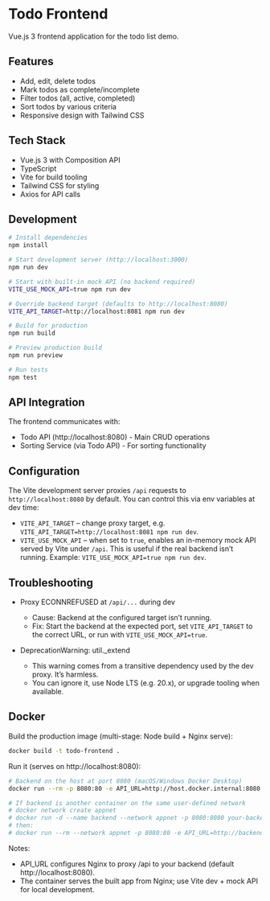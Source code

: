 # Todo Frontend

Vue.js 3 frontend application for the todo list demo.

## Features

- Add, edit, delete todos
- Mark todos as complete/incomplete
- Filter todos (all, active, completed)
- Sort todos by various criteria
- Responsive design with Tailwind CSS

## Tech Stack

- Vue.js 3 with Composition API
- TypeScript
- Vite for build tooling
- Tailwind CSS for styling
- Axios for API calls

## Development

```bash
# Install dependencies
npm install

# Start development server (http://localhost:3000)
npm run dev

# Start with built-in mock API (no backend required)
VITE_USE_MOCK_API=true npm run dev

# Override backend target (defaults to http://localhost:8080)
VITE_API_TARGET=http://localhost:8081 npm run dev

# Build for production
npm run build

# Preview production build
npm run preview

# Run tests
npm test
```

## API Integration

The frontend communicates with:
- Todo API (http://localhost:8080) - Main CRUD operations
- Sorting Service (via Todo API) - For sorting functionality

## Configuration

The Vite development server proxies `/api` requests to `http://localhost:8080` by default.
You can control this via env variables at dev time:

- `VITE_API_TARGET` – change proxy target, e.g. `VITE_API_TARGET=http://localhost:8081 npm run dev`.
- `VITE_USE_MOCK_API` – when set to `true`, enables an in-memory mock API served by Vite under `/api`.
  This is useful if the real backend isn’t running. Example: `VITE_USE_MOCK_API=true npm run dev`.

## Troubleshooting

- Proxy ECONNREFUSED at `/api/...` during dev
  - Cause: Backend at the configured target isn’t running.
  - Fix: Start the backend at the expected port, set `VITE_API_TARGET` to the correct URL, or run with `VITE_USE_MOCK_API=true`.

- DeprecationWarning: util._extend
  - This warning comes from a transitive dependency used by the dev proxy. It’s harmless.
  - You can ignore it, use Node LTS (e.g. 20.x), or upgrade tooling when available.

## Docker

Build the production image (multi-stage: Node build + Nginx serve):

```bash
docker build -t todo-frontend .
```

Run it (serves on http://localhost:8080):

```bash
# Backend on the host at port 8080 (macOS/Windows Docker Desktop)
docker run --rm -p 8080:80 -e API_URL=http://host.docker.internal:8080 todo-frontend

# If backend is another container on the same user-defined network
# docker network create appnet
# docker run -d --name backend --network appnet -p 8080:8080 your-backend
# then:
# docker run --rm --network appnet -p 8080:80 -e API_URL=http://backend:8080 todo-frontend
```

Notes:
- API_URL configures Nginx to proxy /api to your backend (default http://localhost:8080).
- The container serves the built app from Nginx; use Vite dev + mock API for local development.
